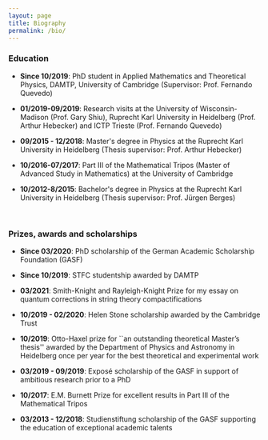 ```yaml
---
layout: page
title: Biography
permalink: /bio/
---
```



### Education

- **Since 10/2019**: PhD student in Applied Mathematics and Theoretical Physics, DAMTP, University of Cambridge (Supervisor: Prof. Fernando Quevedo)

- **01/2019-09/2019**: Research visits at the University of Wisconsin-Madison (Prof. Gary Shiu), Ruprecht Karl University in Heidelberg (Prof. Arthur Hebecker) and ICTP Trieste (Prof. Fernando Quevedo)

- **09/2015 - 12/2018**: Master's degree in Physics at the Ruprecht Karl University in Heidelberg (Thesis supervisor: Prof. Arthur Hebecker)

- **10/2016-07/2017**: Part III of the Mathematical Tripos (Master of Advanced Study in Mathematics) at the University of Cambridge

- **10/2012-8/2015**: Bachelor's degree in Physics at the Ruprecht Karl University in Heidelberg (Thesis supervisor: Prof. Jürgen Berges)

&nbsp;


### Prizes, awards and scholarships

- **Since 03/2020**: PhD scholarship of the German Academic Scholarship Foundation (GASF)

- **Since 10/2019**: STFC studentship awarded by DAMTP

- **03/2021**: Smith-Knight and Rayleigh-Knight Prize for my essay on quantum corrections in string theory compactifications

- **10/2019 - 02/2020**: Helen Stone scholarship awarded by the Cambridge Trust

- **10/2019**: Otto-Haxel prize for ``an outstanding theoretical Master’s thesis'' awarded by the Department of Physics and Astronomy in Heidelberg once per year for the best theoretical and experimental work

- **03/2019 - 09/2019**: Exposé scholarship of the GASF in support of ambitious research prior to a PhD

- **10/2017**: E.M. Burnett Prize for excellent results in Part III of the Mathematical Tripos

- **03/2013 - 12/2018**: Studienstiftung scholarship of the GASF supporting the education of exceptional academic talents

&nbsp;

